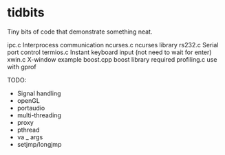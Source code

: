 tidbits
=======

Tiny bits of code that demonstrate something neat.

ipc.c           Interprocess communication
ncurses.c       ncurses library
rs232.c         Serial port control
termios.c       Instant keyboard input (not need to wait for enter)
xwin.c          X-window example
boost.cpp       boost library required
profiling.c     use with gprof

TODO:
* Signal handling
* openGL
* portaudio
* multi-threading
* proxy
* pthread
* va _ args
* setjmp/longjmp
